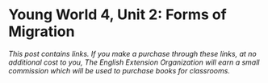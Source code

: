 # Young World 4, Unit 2: Forms of Migration

*This post contains links. If you make a purchase through these links, at no additional cost to you, The English Extension Organization will earn a small commission which will be used to purchase books for classrooms.*




<!--stackedit_data:
eyJoaXN0b3J5IjpbMTg1MTgyNTE1OCwxODM5NjY4MTUzXX0=
-->